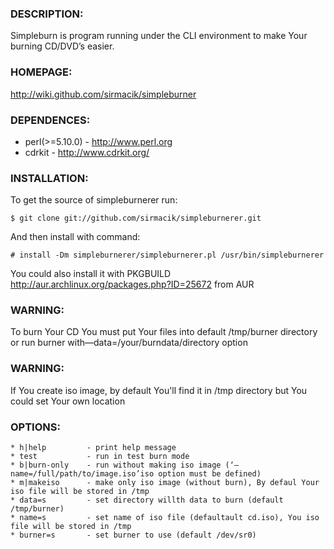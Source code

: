 ### DESCRIPTION:

Simpleburn is program running under the CLI environment to make Your burning CD/DVD’s easier.

### HOMEPAGE:

<http://wiki.github.com/sirmacik/simpleburner>

### DEPENDENCES:

* perl(>=5.10.0) - <http://www.perl.org>
* cdrkit - <http://www.cdrkit.org/>

### INSTALLATION:

To get the source of simpleburnerer run:

`$ git clone git://github.com/sirmacik/simpleburnerer.git`

And then install with command:

`# install -Dm simpleburnerer/simpleburnerer.pl /usr/bin/simpleburnerer`

You could also install it with PKGBUILD <http://aur.archlinux.org/packages.php?ID=25672> from AUR

### WARNING:

To burn Your CD You must put Your files into default /tmp/burner directory or run burner
with—data=/your/burndata/directory option

### WARNING:

If You create iso image, by default  You'll find it in /tmp directory but You could set Your own location

### OPTIONS:
    * h|help         - print help message
    * test           - run in test burn mode
    * b|burn-only    - run without making iso image (‘—name=/full/path/to/image.iso’iso option must be defined)
    * m|makeiso      - make only iso image (without burn), By defaul Your iso file will be stored in /tmp
    * data=s         - set directory willth data to burn (default /tmp/burner)
    * name=s         - set name of iso file (defaultault cd.iso), You iso file will be stored in /tmp
    * burner=s       - set burner to use (default /dev/sr0)

